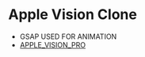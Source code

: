 # Apple Vision Clone

* GSAP USED FOR ANIMATION
* [APPLE_VISION_PRO](https://apple-vision-pro-clone-jaychavada.netlify.app/)
